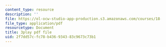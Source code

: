 ```yaml
---
content_type: resource
description: ''
file: https://ol-ocw-studio-app-production.s3.amazonaws.com/courses/18-06sc-linear-algebra-fall-2011/2f7dd57cfc78b436934383c9673c73b1_IZqwi0wJovM.pdf
file_type: application/pdf
resourcetype: Document
title: 3play pdf file
uid: 2f7dd57c-fc78-b436-9343-83c9673c73b1
---
```

